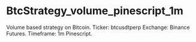 # BtcStrategy_volume_pinescript_1m
Volume based strategy on Bitcoin.
Ticker: btcusdtperp 
Exchange: Binance Futures. 
Timeframe: 1m
Pinescript.
